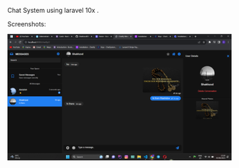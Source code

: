 Chat System using laravel 10x .

Screenshots:

![Screenshots](public/Screenshots/Screenshot152820.png)
